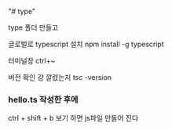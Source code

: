 "# type" 

type 폴더 만들고 

글로벌로 typescript 설치
npm install -g typescript

터미널창 
ctrl+~

버전 확인 걍 깔렸는지
tsc -version

### hello.ts 작성한 후에 
ctrl + shift + b 보기 하면 js파일 만들어 진다
